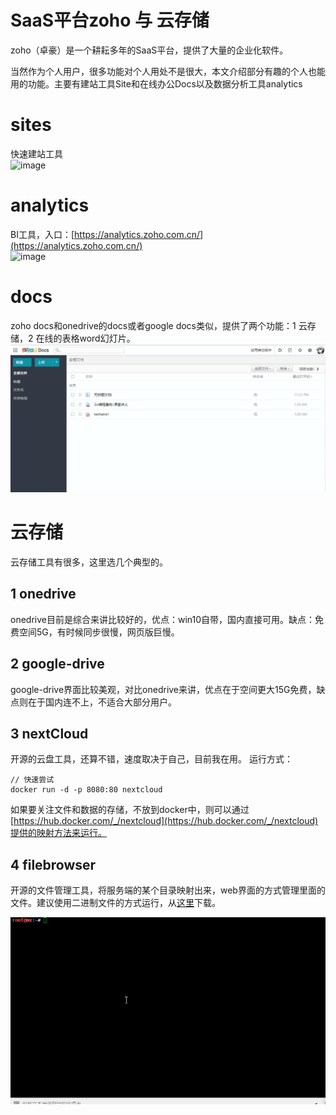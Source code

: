 # SaaS平台zoho 与 云存储
zoho（卓豪）是一个耕耘多年的SaaS平台，提供了大量的企业化软件。

当然作为个人用户，很多功能对个人用处不是很大，本文介绍部分有趣的个人也能用的功能。主要有建站工具Site和在线办公Docs以及数据分析工具analytics
# sites
快速建站工具   
![image](https://github.com/sunwu51/image/raw/master/1904/zoho1.gif)

# analytics
BI工具，入口：[https://analytics.zoho.com.cn/](https://analytics.zoho.com.cn/)  
![image](https://github.com/sunwu51/image/raw/master/1904/zoho3.gif)  

# docs
zoho docs和onedrive的docs或者google docs类似，提供了两个功能：1 云存储，2 在线的表格word幻灯片。  
![image](https://github.com/sunwu51/image/raw/master/1904/zoho2.gif)  

# 云存储
云存储工具有很多，这里选几个典型的。
## 1 onedrive
onedrive目前是综合来讲比较好的，优点：win10自带，国内直接可用。缺点：免费空间5G，有时候同步很慢，网页版巨慢。
## 2 google-drive
google-drive界面比较美观，对比onedrive来讲，优点在于空间更大15G免费，缺点则在于国内连不上，不适合大部分用户。
## 3 nextCloud
开源的云盘工具，还算不错，速度取决于自己，目前我在用。
运行方式：
```
// 快速尝试
docker run -d -p 8080:80 nextcloud
```
如果要关注文件和数据的存储，不放到docker中，则可以通过[https://hub.docker.com/_/nextcloud](https://hub.docker.com/_/nextcloud)提供的映射方法来运行。
## 4 filebrowser
开源的文件管理工具，将服务端的某个目录映射出来，web界面的方式管理里面的文件。建议使用二进制文件的方式运行，从[这里](https://github.com/filebrowser/filebrowser/releases)下载。

![image](https://github.com/sunwu51/image/raw/master/1904/filebrowser.gif)  
